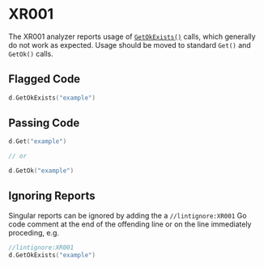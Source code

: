 # XR001

The XR001 analyzer reports usage of [`GetOkExists()`](https://godoc.org/github.com/hashicorp/terraform-plugin-sdk/helper/schema#ResourceData.GetOkExists) calls, which generally do not work as expected. Usage should be moved to standard `Get()` and `GetOk()` calls.

## Flagged Code

```go
d.GetOkExists("example")
```

## Passing Code

```go
d.Get("example")

// or

d.GetOk("example")
```

## Ignoring Reports

Singular reports can be ignored by adding the a `//lintignore:XR001` Go code comment at the end of the offending line or on the line immediately proceding, e.g.

```go
//lintignore:XR001
d.GetOkExists("example")
```
